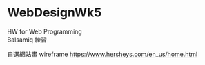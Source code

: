 # WebDesignWk5
HW for Web Programming   
Balsamiq 練習

自選網站畫 wireframe https://www.hersheys.com/en_us/home.html
